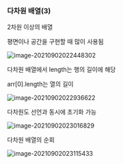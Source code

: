 ### 다차원 배열(3)



2차원 이상의 배열

평면이나 공간을 구현할 때 많이 사용됨

![image-20210902022448302](https://user-images.githubusercontent.com/77482972/131864483-00dd2d1d-67e9-47da-b287-f8881b8fee9f.png)



다차원 배열에서 length는 행의 길이에 해당

arr[0].length는 열의 길이

![image-20210902022936622](https://user-images.githubusercontent.com/77482972/131864486-11c55a9c-d2ac-4a2d-93fa-ef38c1ecf871.png)



다차원도 선언과 동시에 초기화 가능

![image-20210902023016829](https://user-images.githubusercontent.com/77482972/131864489-496dc0f4-ff91-49ec-9666-b4a0ac1f6b27.png)





다차원 배열의 순회

![image-20210902023115433](https://user-images.githubusercontent.com/77482972/131864491-63261e45-6b0a-4d29-9802-88aaee0a1e9b.png)